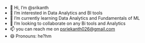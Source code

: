 - 👋 Hi, I’m @srikanth
- 👀 I’m interested in Data Analytics and BI tools
- 🌱 I’m currently learning Data Analytics and Fundamentals of ML 
- 💞️ I’m looking to collaborate on any Bi tools and Analytics
- 📫 you can reach me on psriekanth026@gmail.com 
- 😄 Pronouns: he?hm


<!---
srikanth026/srikanth026 is a ✨ special ✨ repository because its `README.md` (this file) appears on your GitHub profile.
You can click the Preview link to take a look at your changes.
--->
